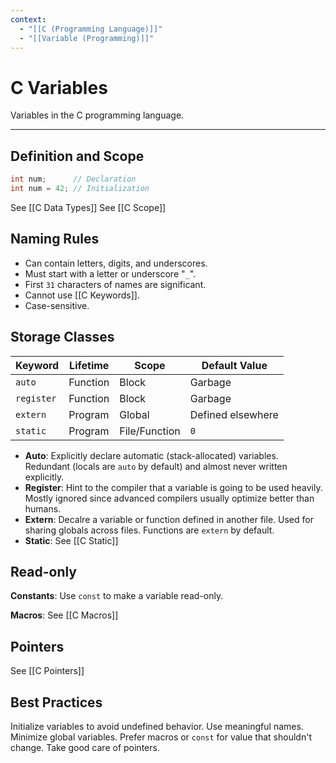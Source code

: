 ```yaml
---
context:
  - "[[C (Programming Language)]]"
  - "[[Variable (Programming)]]"
---
```


# C Variables

Variables in the C programming language.

---

## Definition and Scope

```c
int num;      // Declaration
int num = 42; // Initialization
```

See [[C Data Types]]
See [[C Scope]]

## Naming Rules

- Can contain letters, digits, and underscores.
- Must start with a letter or underscore "`_`".
- First `31` characters of names are significant.
- Cannot use [[C Keywords]].
- Case-sensitive.

## Storage Classes

| Keyword    | Lifetime | Scope         | Default Value     |
| ---------- | -------- | ------------- | ----------------- |
| `auto`     | Function | Block         | Garbage           |
| `register` | Function | Block         | Garbage           |
| `extern`   | Program  | Global        | Defined elsewhere |
| `static`   | Program  | File/Function | `0`               |

- **Auto**: Explicitly declare automatic (stack-allocated) variables. Redundant (locals are `auto` by default) and almost never written explicitly.
- **Register**: Hint to the compiler that a variable is going to be used heavily. Mostly ignored since advanced compilers usually optimize better than humans.
- **Extern**: Decalre a variable or function defined in another file. Used for sharing globals across files. Functions are `extern` by default.
- **Static**: See [[C Static]]

## Read-only

**Constants**: Use `const` to make a variable read-only.

**Macros**: See [[C Macros]]

## Pointers

See [[C Pointers]]

## Best Practices

Initialize variables to avoid undefined behavior.
Use meaningful names.
Minimize global variables.
Prefer macros or `const` for value that shouldn't change.
Take good care of pointers.
